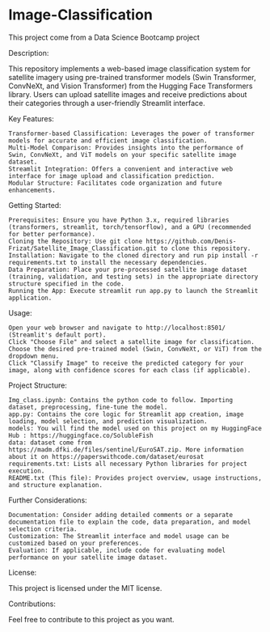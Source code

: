 # Image-Classification
 This project come from a Data Science Bootcamp project

Description:

This repository implements a web-based image classification system for satellite imagery using pre-trained transformer models (Swin Transformer, ConvNeXt, and Vision Transformer) from the Hugging Face Transformers library. Users can upload satellite images and receive predictions about their categories through a user-friendly Streamlit interface.

Key Features:

    Transformer-based Classification: Leverages the power of transformer models for accurate and efficient image classification.
    Multi-Model Comparison: Provides insights into the performance of Swin, ConvNeXt, and ViT models on your specific satellite image dataset.
    Streamlit Integration: Offers a convenient and interactive web interface for image upload and classification prediction.
    Modular Structure: Facilitates code organization and future enhancements.

Getting Started:

    Prerequisites: Ensure you have Python 3.x, required libraries (transformers, streamlit, torch/tensorflow), and a GPU (recommended for better performance).
    Cloning the Repository: Use git clone https://github.com/Denis-Frizat/Satellite_Image_Classification.git to clone this repository.
    Installation: Navigate to the cloned directory and run pip install -r requirements.txt to install the necessary dependencies.
    Data Preparation: Place your pre-processed satellite image dataset (training, validation, and testing sets) in the appropriate directory structure specified in the code.
    Running the App: Execute streamlit run app.py to launch the Streamlit application.

Usage:

    Open your web browser and navigate to http://localhost:8501/ (Streamlit's default port).
    Click "Choose File" and select a satellite image for classification.
    Choose the desired pre-trained model (Swin, ConvNeXt, or ViT) from the dropdown menu.
    Click "Classify Image" to receive the predicted category for your image, along with confidence scores for each class (if applicable).

Project Structure:

    Img_class.ipynb: Contains the python code to follow. Importing dataset, preprocessing, fine-tune the model.
    app.py: Contains the core logic for Streamlit app creation, image loading, model selection, and prediction visualization.
    models: You will find the model used on this project on my HuggingFace Hub : https://huggingface.co/SolubleFish
    data: dataset come from https://madm.dfki.de/files/sentinel/EuroSAT.zip. More information about it on https://paperswithcode.com/dataset/eurosat
    requirements.txt: Lists all necessary Python libraries for project execution.
    README.txt (This file): Provides project overview, usage instructions, and structure explanation.

Further Considerations:

    Documentation: Consider adding detailed comments or a separate documentation file to explain the code, data preparation, and model selection criteria.
    Customization: The Streamlit interface and model usage can be customized based on your preferences.
    Evaluation: If applicable, include code for evaluating model performance on your satellite image dataset.

License:

This project is licensed under the MIT license.

Contributions:

Feel free to contribute to this project as you want.

